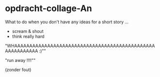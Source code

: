 # opdracht-collage-An
What to do when you don't have any ideas for a short story ...
- scream & shout
- think really hard

"WHAAAAAAAAAAAAAAAAAAAAAAAAAAAAAAAAAAAAAAAAAAAAAAAAAAAAAAAAAA :)""

"run away !!!!""

(zonder fout)
